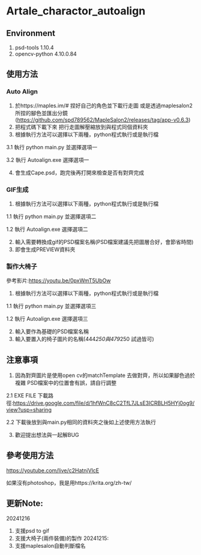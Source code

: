 # Artale_charactor_autoalign

## Environment
1. psd-tools          1.10.4
2. opencv-python      4.10.0.84

## 使用方法 

### Auto Align

1. 於https://maples.im/# 捏好自己的角色並下載行走圖 或是透過maplesalon2所捏的腳色並匯出分鏡
(https://github.com/spd789562/MapleSalon2/releases/tag/app-v0.6.3)
2. 把程式碼下載下來 把行走圖解壓縮放到與程式同個資料夾
3. 根據執行方法可以選擇以下兩種，python程式執行或是執行檔

3.1 執行 python main.py 並選擇選項一

3.2 執行 Autoalign.exe 選擇選項一

4. 會生成Cape.psd，跑完後再打開來檢查是否有對齊完成

### GIF生成
1. 根據執行方法可以選擇以下兩種，python程式執行或是執行檔

1.1 執行 python main.py 並選擇選項二

1.2 執行 Autoalign.exe 選擇選項二

2. 輸入需要轉換成gif的PSD檔案名稱(PSD檔案建議先把圖層合好，會節省時間)
3. 即會生成PREVIEW資料夾

### 製作大椅子
參考影片:https://youtu.be/0pxWmT5UbOw
1. 根據執行方法可以選擇以下兩種，python程式執行或是執行檔

1.1 執行 python main.py 並選擇選項三

1.2 執行 Autoalign.exe 選擇選項三

2. 輸入要作為基礎的PSD檔案名稱
3. 輸入要置入的椅子圖片的名稱(444*250與479*250 試過皆可)

## 注意事項
1. 因為對齊圖片是使用open cv的matchTemplate 去做對齊，所以如果腳色過於複雜 PSD檔案中的位置會有誤，請自行調整
   
2.1 EXE FILE 下載路徑:https://drive.google.com/file/d/1hfWnC8cC2TfL7JLsE3ICRBLH5HYj0og9/view?usp=sharing

2.2 下載後放到與main.py相同的資料夾之後如上述使用方法執行

3. 歡迎提出想法與一起解BUG

## 參考使用方法
https://youtube.com/live/c2HatnjVlcE

如果沒有photoshop，我是用https://krita.org/zh-tw/

## 更新Note:
20241216
1. 支援psd to gif
2. 支援大椅子(兩件裝備)的製作
20241215:
1. 支援maplesalon自動判斷檔名

